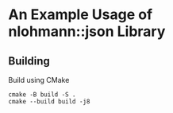 # An Example Usage of nlohmann::json Library

## Building

Build using CMake

```
cmake -B build -S .
cmake --build build -j8
```